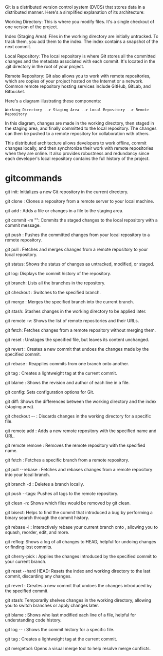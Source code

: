 Git is a distributed version control system (DVCS) that stores data in a distributed manner. Here's a simplified explanation of its architecture:

Working Directory: This is where you modify files. It's a single checkout of one version of the project.

Index (Staging Area): Files in the working directory are initially untracked. To track them, you add them to the index. The index contains a snapshot of the next commit.

Local Repository: The local repository is where Git stores all the committed changes and the metadata associated with each commit. It's located in the .git directory in the root of your project.

Remote Repository: Git also allows you to work with remote repositories, which are copies of your project hosted on the Internet or a network. Common remote repository hosting services include GitHub, GitLab, and Bitbucket.

Here's a diagram illustrating these components:

    Working Directory --> Staging Area --> Local Repository --> Remote Repository
   
In this diagram, changes are made in the working directory, then staged in the staging area, and finally committed to the local repository. The changes can then be pushed to a remote repository for collaboration with others.

This distributed architecture allows developers to work offline, commit changes locally, and then synchronize their work with remote repositories when they are online. It also provides robustness and redundancy since each developer's local repository contains the full history of the project.


# gitcommands

git init: Initializes a new Git repository in the current directory.

git clone <repository-url>: Clones a repository from a remote server to your local machine.

git add <file>: Adds a file or changes in a file to the staging area.

git commit -m "<message>": Commits the staged changes to the local repository with a commit message.

git push <remote> <branch>: Pushes the committed changes from your local repository to a remote repository.

git pull <remote> <branch>: Fetches and merges changes from a remote repository to your local repository.

git status: Shows the status of changes as untracked, modified, or staged.

git log: Displays the commit history of the repository.

git branch: Lists all the branches in the repository.

git checkout <branch>: Switches to the specified branch.

git merge <branch>: Merges the specified branch into the current branch.

git stash: Stashes changes in the working directory to be applied later.

git remote -v: Shows the list of remote repositories and their URLs.

git fetch: Fetches changes from a remote repository without merging them.

git reset <file>: Unstages the specified file, but leaves its content unchanged.

git revert <commit>: Creates a new commit that undoes the changes made by the specified commit.

git rebase <branch>: Reapplies commits from one branch onto another.

git tag <tag-name>: Creates a lightweight tag at the current commit.

git blame <file>: Shows the revision and author of each line in a file.

git config: Sets configuration options for Git.

git diff: Shows the differences between the working directory and the index (staging area).

git checkout -- <file>: Discards changes in the working directory for a specific file.

git remote add <name> <url>: Adds a new remote repository with the specified name and URL.

git remote remove <name>: Removes the remote repository with the specified name.

git fetch <remote> <branch>: Fetches a specific branch from a remote repository.

git pull --rebase <remote> <branch>: Fetches and rebases changes from a remote repository into your local branch.

git branch -d <branch>: Deletes a branch locally.

git push --tags: Pushes all tags to the remote repository.

git clean -n: Shows which files would be removed by git clean.

git bisect: Helps to find the commit that introduced a bug by performing a binary search through the commit history.

git rebase -i <branch>: Interactively rebase your current branch onto <branch>, allowing you to squash, reorder, edit, and more.

git reflog: Shows a log of all changes to HEAD, helpful for undoing changes or finding lost commits.

git cherry-pick <commit>: Applies the changes introduced by the specified commit to your current branch.

git reset --hard HEAD: Resets the index and working directory to the last commit, discarding any changes.

git revert <commit>: Creates a new commit that undoes the changes introduced by the specified commit.

git stash: Temporarily shelves changes in the working directory, allowing you to switch branches or apply changes later.

git blame <file>: Shows who last modified each line of a file, helpful for understanding code history.

git log -- <file>: Shows the commit history for a specific file.

git tag <tagname>: Creates a lightweight tag at the current commit.

git mergetool: Opens a visual merge tool to help resolve merge conflicts.
